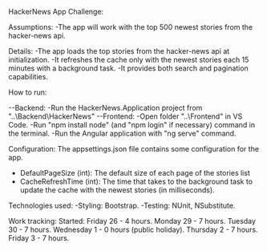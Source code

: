 HackerNews App Challenge:

Assumptions:
-The app will work with the top 500 newest stories from the hacker-news api.

Details:
-The app loads the top stories from the hacker-news api at initialization.
-It refreshes the cache only with the newest stories each 15 minutes with a background task.
-It provides both search and pagination capabilities.

How to run:

--Backend:
  -Run the HackerNews.Application project from "..\Backend\HackerNews"
--Frontend:
  -Open folder "..\Frontend" in VS Code.
  -Run "npm install node" (and "npm login" if necessary) command in the terminal.
  -Run the Angular application with "ng serve" command.

Configuration:
The appsettings.json file contains some configuration for the app.
- DefaultPageSize (int): The default size of each page of the stories list
- CacheRefreshTime (int):  The time that takes to the background task to update the cache with the newest stories (in milliseconds).

Technologies used:
-Styling: Bootstrap.
-Testing: NUnit, NSubstitute.

Work tracking:
Started: Friday 26 - 4 hours.
Monday 29 - 7 hours.
Tuesday 30 - 7 hours.
Wednesday 1 - 0 hours (public holiday).
Thursday 2 - 7 hours.
Friday 3 - 7 hours.
